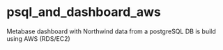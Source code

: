 # psql_and_dashboard_aws
Metabase dashboard with Northwind data from a postgreSQL DB is build using AWS (RDS/EC2)
